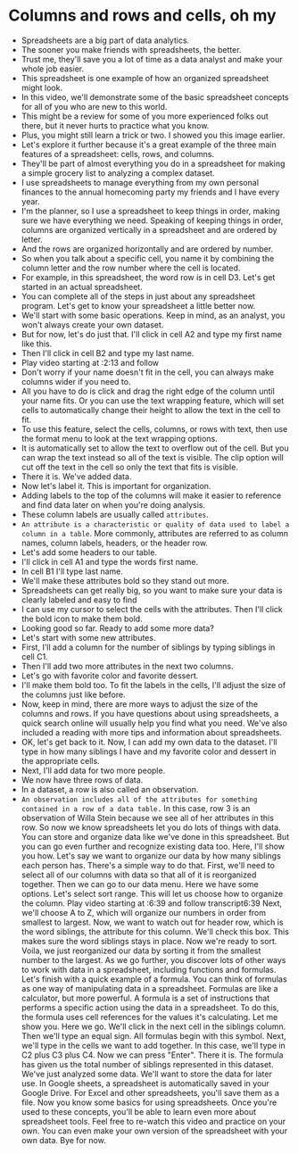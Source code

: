 # Columns and rows and cells, oh my

- Spreadsheets are a big part of data analytics.
- The sooner you make friends with spreadsheets, the better.
- Trust me, they'll save you a lot of time as a data analyst and make your whole job easier.
- This spreadsheet is one example of how an organized spreadsheet might look.
- In this video, we'll demonstrate some of the basic spreadsheet concepts for all of you who are new to this world.
- This might be a review for some of you more experienced folks out there, but it never hurts to practice what you know.
- Plus, you might still learn a trick or two. I showed you this image earlier.
- Let's explore it further because it's a great example of the three main features of a spreadsheet: cells, rows, and columns.
- They'll be part of almost everything you do in a spreadsheet for making a simple grocery list to analyzing a complex dataset.
- I use spreadsheets to manage everything from my own personal finances to the annual homecoming party my friends and I have every year.
- I'm the planner, so I use a spreadsheet to keep things in order, making sure we have everything we need. Speaking of keeping things in order, columns are organized vertically in a spreadsheet and are ordered by letter.
- And the rows are organized horizontally and are ordered by number.
- So when you talk about a specific cell, you name it by combining the column letter and the row number where the cell is located.
- For example, in this spreadsheet, the word row is in cell D3. Let's get started in an actual spreadsheet.
- You can complete all of the steps in just about any spreadsheet program. Let's get to know your spreadsheet a little better now.
- We'll start with some basic operations. Keep in mind, as an analyst, you won't always create your own dataset.
- But for now, let's do just that. I'll click in cell A2 and type my first name like this.
- Then I'll click in cell B2 and type my last name.
- Play video starting at :2:13 and follow
- Don't worry if your name doesn't fit in the cell, you can always make columns wider if you need to.
- All you have to do is click and drag the right edge of the column until your name fits. Or you can use the text wrapping feature, which will set cells to automatically change their height to allow the text in the cell to fit.
- To use this feature, select the cells, columns, or rows with text, then use the format menu to look at the text wrapping options.
- It is automatically set to allow the text to overflow out of the cell. But you can wrap the text instead so all of the text is visible. The clip option will cut off the text in the cell so only the text that fits is visible.
- There it is. We've added data.
- Now let's label it. This is important for organization.
- Adding labels to the top of the columns will make it easier to reference and find data later on when you're doing analysis.
- These column labels are usually called `attributes`.
- `An attribute is a characteristic or quality of data used to label a column in a table`. More commonly, attributes are referred to as column names, column labels, headers, or the header row.
- Let's add some headers to our table.
- I'll click in cell A1 and type the words first name.
- In cell B1 I'll type last name.
- We'll make these attributes bold so they stand out more.
- Spreadsheets can get really big, so you want to make sure your data is clearly labeled and easy to find
- I can use my cursor to select the cells with the attributes. Then I'll click the bold icon to make them bold.
- Looking good so far. Ready to add some more data?
- Let's start with some new attributes.
- First, I'll add a column for the number of siblings by typing siblings in cell C1.
- Then I'll add two more attributes in the next two columns.
- Let's go with favorite color and favorite dessert.
- I'll make them bold too. To fit the labels in the cells, I'll adjust the size of the columns just like before.
- Now, keep in mind, there are more ways to adjust the size of the columns and rows. If you have questions about using spreadsheets, a quick search online will usually help you find what you need. We've also included a reading with more tips and information about spreadsheets.
- OK, let's get back to it. Now, I can add my own data to the dataset. I'll type in how many siblings I have and my favorite color and dessert in the appropriate cells.
- Next, I'll add data for two more people.
- We now have three rows of data.
- In a dataset, a row is also called an observation.
- `An observation includes all of the attributes for something contained in a row of a data table.` In this case, row 3 is an observation of Willa Stein because we see all of her attributes in this row. So now we know spreadsheets let you do lots of things with data. You can store and organize data like we've done in this spreadsheet. But you can go even further and recognize existing data too. Here, I'll show you how. Let's say we want to organize our data by how many siblings each person has. There's a simple way to do that. First, we'll need to select all of our columns with data so that all of it is reorganized together. Then we can go to our data menu. Here we have some options. Let's select sort range. This will let us choose how to organize the column.
Play video starting at :6:39 and follow transcript6:39
Next, we'll choose A to Z, which will organize our numbers in order from smallest to largest. Now, we want to watch out for header row, which is the word siblings, the attribute for this column. We'll check this box. This makes sure the word siblings stays in place. Now we're ready to sort. Voila, we just reorganized our data by sorting it from the smallest number to the largest. As we go further, you discover lots of other ways to work with data in a spreadsheet, including functions and formulas. Let's finish with a quick example of a formula. You can think of formulas as one way of manipulating data in a spreadsheet. Formulas are like a calculator, but more powerful. A formula is a set of instructions that performs a specific action using the data in a spreadsheet. To do this, the formula uses cell references for the values it's calculating. Let me show you. Here we go. We'll click in the next cell in the siblings column. Then we'll type an equal sign. All formulas begin with this symbol. Next, we'll type in the cells we want to add together. In this case, we'll type in C2 plus C3 plus C4. Now we can press "Enter". There it is. The formula has given us the total number of siblings represented in this dataset. We've just analyzed some data. We'll want to store the data for later use. In Google sheets, a spreadsheet is automatically saved in your Google Drive. For Excel and other spreadsheets, you'll save them as a file. Now you know some basics for using spreadsheets. Once you're used to these concepts, you'll be able to learn even more about spreadsheet tools. Feel free to re-watch this video and practice on your own. You can even make your own version of the spreadsheet with your own data. Bye for now.
